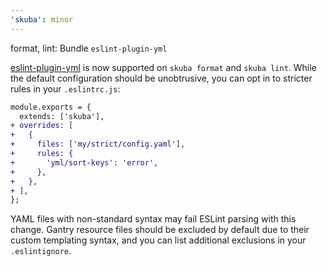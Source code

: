 ```yaml
---
'skuba': minor
---
```


format, lint: Bundle `eslint-plugin-yml`

[eslint-plugin-yml](https://github.com/ota-meshi/eslint-plugin-yml) is now supported on `skuba format` and `skuba lint`. While the default configuration should be unobtrusive, you can opt in to stricter rules in your `.eslintrc.js`:

```diff
module.exports = {
  extends: ['skuba'],
+ overrides: [
+   {
+     files: ['my/strict/config.yaml'],
+     rules: {
+       'yml/sort-keys': 'error',
+     },
+   },
+ ],
};
```

YAML files with non-standard syntax may fail ESLint parsing with this change. Gantry resource files should be excluded by default due to their custom templating syntax, and you can list additional exclusions in your `.eslintignore`.
